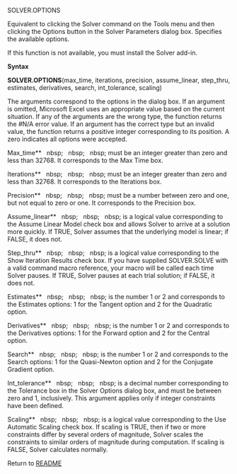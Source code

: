 SOLVER.OPTIONS

Equivalent to clicking the Solver command on the Tools menu and then
clicking the Options button in the Solver Parameters dialog box.
Specifies the available options.

If this function is not available, you must install the Solver add-in.

**Syntax**

**SOLVER.OPTIONS**(max\_time, iterations, precision, assume\_linear,
step\_thru, estimates, derivatives, search, int\_tolerance, scaling)

The arguments correspond to the options in the dialog box. If an
argument is omitted, Microsoft Excel uses an appropriate value based on
the current situation. If any of the arguments are the wrong type, the
function returns the \#N/A error value. If an argument has the correct
type but an invalid value, the function returns a positive integer
corresponding to its position. A zero indicates all options were
accepted.

Max\_time**&nbsp;&nbsp;&nbsp;nbsp;&nbsp;&nbsp;&nbsp;nbsp;&nbsp;&nbsp;&nbsp;nbsp;&nbsp;must be an integer greater than zero
and less than 32768. It corresponds to the Max Time box.

Iterations**&nbsp;&nbsp;&nbsp;nbsp;&nbsp;&nbsp;&nbsp;nbsp;&nbsp;&nbsp;&nbsp;nbsp;&nbsp;must be an integer greater than zero
and less than 32768. It corresponds to the Iterations box.

Precision**&nbsp;&nbsp;&nbsp;nbsp;&nbsp;&nbsp;&nbsp;nbsp;&nbsp;&nbsp;&nbsp;nbsp;&nbsp;must be a number between zero and one,
but not equal to zero or one. It corresponds to the Precision box.

Assume\_linear**&nbsp;&nbsp;&nbsp;nbsp;&nbsp;&nbsp;&nbsp;nbsp;&nbsp;&nbsp;&nbsp;nbsp;&nbsp;is a logical value corresponding
to the Assume Linear Model check box and allows Solver to arrive at a
solution more quickly. If TRUE, Solver assumes that the underlying model
is linear; if FALSE, it does not.

Step\_thru**&nbsp;&nbsp;&nbsp;nbsp;&nbsp;&nbsp;&nbsp;nbsp;&nbsp;&nbsp;&nbsp;nbsp;&nbsp;is a logical value corresponding to
the Show Iteration Results check box. If you have supplied SOLVER.SOLVE
with a valid command macro reference, your macro will be called each
time Solver pauses. If TRUE, Solver pauses at each trial solution; if
FALSE, it does not.

Estimates**&nbsp;&nbsp;&nbsp;nbsp;&nbsp;&nbsp;&nbsp;nbsp;&nbsp;&nbsp;&nbsp;nbsp;&nbsp;is the number 1 or 2 and corresponds to
the Estimates options: 1 for the Tangent option and 2 for the Quadratic
option.

Derivatives**&nbsp;&nbsp;&nbsp;nbsp;&nbsp;&nbsp;&nbsp;nbsp;&nbsp;&nbsp;&nbsp;nbsp;&nbsp;is the number 1 or 2 and corresponds
to the Derivatives options: 1 for the Forward option and 2 for the
Central option.

Search**&nbsp;&nbsp;&nbsp;nbsp;&nbsp;&nbsp;&nbsp;nbsp;&nbsp;&nbsp;&nbsp;nbsp;&nbsp;is the number 1 or 2 and corresponds to
the Search options: 1 for the Quasi-Newton option and 2 for the
Conjugate Gradient option.

Int\_tolerance**&nbsp;&nbsp;&nbsp;nbsp;&nbsp;&nbsp;&nbsp;nbsp;&nbsp;&nbsp;&nbsp;nbsp;&nbsp;is a decimal number corresponding
to the Tolerance box in the Solver Options dialog box, and must be
between zero and 1, inclusively. This argument applies only if integer
constraints have been defined.

Scaling**&nbsp;&nbsp;&nbsp;nbsp;&nbsp;&nbsp;&nbsp;nbsp;&nbsp;&nbsp;&nbsp;nbsp;&nbsp;is a logical value corresponding to the
Use Automatic Scaling check box. If scaling is TRUE, then if two or more
constraints differ by several orders of magnitude, Solver scales the
constraints to similar orders of magnitude during computation. If
scaling is FALSE, Solver calculates normally.



Return to [README](README.md)

